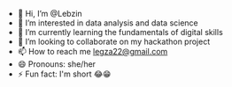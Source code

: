 - 👋 Hi, I’m @Lebzin
- 👀 I’m interested in data analysis and data science
- 🌱 I’m currently learning the fundamentals of digital skills 
- 💞️ I’m looking to collaborate on my hackathon project
- 📫 How to reach me legza22@gmail.com
- 😄 Pronouns: she/her
- ⚡ Fun fact: I'm short 😂😁

<!---
Lebzin/Lebzin is a ✨ special ✨ repository because its `README.md` (this file) appears on your GitHub profile.
You can click the Preview link to take a look at your changes.
--->
